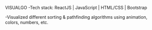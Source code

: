 VISUALGO
-Tech stack: ReactJS | JavaScript | HTML/CSS | Bootstrap

-Visualized different sorting & pathfinding algorithms using animation, colors, numbers, etc.
